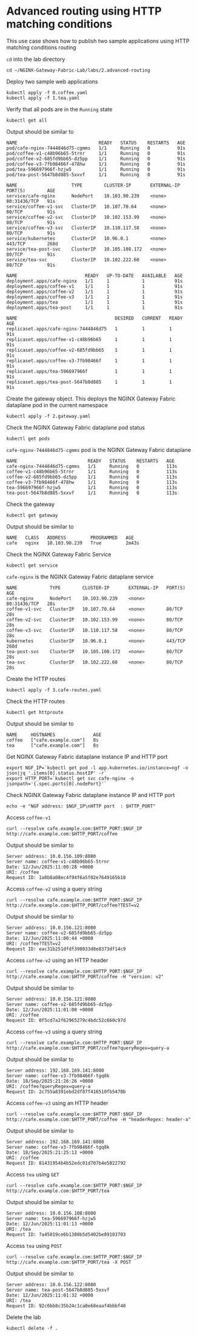 # Advanced routing using HTTP matching conditions

This use case shows how to publish two sample applications using HTTP matching conditions routing

`cd` into the lab directory
```code
cd ~/NGINX-Gateway-Fabric-Lab/labs/2.advanced-routing
```

Deploy two sample web applications
```code
kubectl apply -f 0.coffee.yaml
kubectl apply -f 1.tea.yaml
```

Verify that all pods are in the `Running` state

```code
kubectl get all
```

Output should be similar to

```
NAME                              READY   STATUS    RESTARTS   AGE
pod/cafe-nginx-7444846d75-cgmms   1/1     Running   0          91s
pod/coffee-v1-c48b96b65-5trnr     1/1     Running   0          91s
pod/coffee-v2-685fd9bb65-dz5pp    1/1     Running   0          91s
pod/coffee-v3-7fb98466f-478hw     1/1     Running   0          91s
pod/tea-596697966f-hzjw5          1/1     Running   0          91s
pod/tea-post-5647b8d885-5xxvf     1/1     Running   0          91s

NAME                    TYPE        CLUSTER-IP       EXTERNAL-IP   PORT(S)        AGE
service/cafe-nginx      NodePort    10.103.90.239    <none>        80:31436/TCP   91s
service/coffee-v1-svc   ClusterIP   10.107.70.64     <none>        80/TCP         91s
service/coffee-v2-svc   ClusterIP   10.102.153.99    <none>        80/TCP         91s
service/coffee-v3-svc   ClusterIP   10.110.117.58    <none>        80/TCP         91s
service/kubernetes      ClusterIP   10.96.0.1        <none>        443/TCP        268d
service/tea-post-svc    ClusterIP   10.105.108.172   <none>        80/TCP         91s
service/tea-svc         ClusterIP   10.102.222.60    <none>        80/TCP         91s

NAME                         READY   UP-TO-DATE   AVAILABLE   AGE
deployment.apps/cafe-nginx   1/1     1            1           91s
deployment.apps/coffee-v1    1/1     1            1           91s
deployment.apps/coffee-v2    1/1     1            1           91s
deployment.apps/coffee-v3    1/1     1            1           91s
deployment.apps/tea          1/1     1            1           91s
deployment.apps/tea-post     1/1     1            1           91s

NAME                                    DESIRED   CURRENT   READY   AGE
replicaset.apps/cafe-nginx-7444846d75   1         1         1       91s
replicaset.apps/coffee-v1-c48b96b65     1         1         1       91s
replicaset.apps/coffee-v2-685fd9bb65    1         1         1       91s
replicaset.apps/coffee-v3-7fb98466f     1         1         1       91s
replicaset.apps/tea-596697966f          1         1         1       91s
replicaset.apps/tea-post-5647b8d885     1         1         1       91s
```

Create the gateway object. This deploys the NGINX Gateway Fabric dataplane pod in the current namespace
```code
kubectl apply -f 2.gateway.yaml
```

Check the NGINX Gateway Fabric dataplane pod status
```
kubectl get pods
```

`cafe-nginx-7444846d75-cgmms` pod is the NGINX Gateway Fabric dataplane
```
NAME                          READY   STATUS    RESTARTS   AGE
cafe-nginx-7444846d75-cgmms   1/1     Running   0          113s
coffee-v1-c48b96b65-5trnr     1/1     Running   0          113s
coffee-v2-685fd9bb65-dz5pp    1/1     Running   0          113s
coffee-v3-7fb98466f-478hw     1/1     Running   0          113s
tea-596697966f-hzjw5          1/1     Running   0          113s
tea-post-5647b8d885-5xxvf     1/1     Running   0          113s
```

Check the gateway
```code
kubectl get gateway
```

Output should be similar to
```code
NAME   CLASS   ADDRESS         PROGRAMMED   AGE
cafe   nginx   10.103.90.239   True         2m43s
```

Check the NGINX Gateway Fabric Service
```code
kubectl get service
```

`cafe-nginx` is the NGINX Gateway Fabric dataplane service
```code
NAME            TYPE        CLUSTER-IP       EXTERNAL-IP   PORT(S)        AGE
cafe-nginx      NodePort    10.103.90.239    <none>        80:31436/TCP   28s
coffee-v1-svc   ClusterIP   10.107.70.64     <none>        80/TCP         28s
coffee-v2-svc   ClusterIP   10.102.153.99    <none>        80/TCP         28s
coffee-v3-svc   ClusterIP   10.110.117.58    <none>        80/TCP         28s
kubernetes      ClusterIP   10.96.0.1        <none>        443/TCP        268d
tea-post-svc    ClusterIP   10.105.108.172   <none>        80/TCP         28s
tea-svc         ClusterIP   10.102.222.60    <none>        80/TCP         28s
```

Create the HTTP routes
```code
kubectl apply -f 3.cafe-routes.yaml
```

Check the HTTP routes
```code
kubectl get httproute
```

Output should be similar to
```code
NAME     HOSTNAMES              AGE
coffee   ["cafe.example.com"]   8s
tea      ["cafe.example.com"]   8s
```

Get NGINX Gateway Fabric dataplane instance IP and HTTP port
```code
export NGF_IP=`kubectl get pod -l app.kubernetes.io/instance=ngf -o json|jq '.items[0].status.hostIP' -r`
export HTTP_PORT=`kubectl get svc cafe-nginx -o jsonpath='{.spec.ports[0].nodePort}'`
```

Check NGINX Gateway Fabric dataplane instance IP and HTTP port
```code
echo -e "NGF address: $NGF_IP\nHTTP port  : $HTTP_PORT"
```

Access `coffee-v1`
```code
curl --resolve cafe.example.com:$HTTP_PORT:$NGF_IP http://cafe.example.com:$HTTP_PORT/coffee
```

Output should be similar to
```code
Server address: 10.0.156.109:8080
Server name: coffee-v1-c48b96b65-5trnr
Date: 12/Jun/2025:11:00:28 +0000
URI: /coffee
Request ID: 1a0b8a08ec4f94f6a5f02e7649165b18
```

Access `coffee-v2` using a query string
```code
curl --resolve cafe.example.com:$HTTP_PORT:$NGF_IP http://cafe.example.com:$HTTP_PORT/coffee?TEST=v2
```

Output should be similar to
```code
Server address: 10.0.156.121:8080
Server name: coffee-v2-685fd9bb65-dz5pp
Date: 12/Jun/2025:11:00:44 +0000
URI: /coffee?TEST=v2
Request ID: eac31b251dfdf398033d8e8373df14c9
```

Access `coffee-v2` using an HTTP header
```code
curl --resolve cafe.example.com:$HTTP_PORT:$NGF_IP http://cafe.example.com:$HTTP_PORT/coffee -H "version: v2"
```

Output should be similar to
```code
Server address: 10.0.156.121:8080
Server name: coffee-v2-685fd9bb65-dz5pp
Date: 12/Jun/2025:11:01:00 +0000
URI: /coffee
Request ID: 0f5cd7a2f62965279c4bdc52c660c97d
```

Access `coffee-v3` using a query string
```code
curl --resolve cafe.example.com:$HTTP_PORT:$NGF_IP http://cafe.example.com:$HTTP_PORT/coffee?queryRegex=query-a
```

Output should be similar to
```code
Server address: 192.168.169.141:8080
Server name: coffee-v3-7fb98466f-tgq8k
Date: 18/Sep/2025:21:26:26 +0000
URI: /coffee?queryRegex=query-a
Request ID: 2c755a8391ebd2df87f416510fb5478b
```

Access `coffee-v3` using an HTTP header
```code
curl --resolve cafe.example.com:$HTTP_PORT:$NGF_IP http://cafe.example.com:$HTTP_PORT/coffee -H "headerRegex: header-a"
```

Output should be similar to
```code
Server address: 192.168.169.141:8080
Server name: coffee-v3-7fb98466f-tgq8k
Date: 18/Sep/2025:21:25:13 +0000
URI: /coffee
Request ID: 81431954b4b52edc01d707b4e5822792
```

Access `tea` using `GET`
```code
curl --resolve cafe.example.com:$HTTP_PORT:$NGF_IP http://cafe.example.com:$HTTP_PORT/tea
```

Output should be similar to
```code
Server address: 10.0.156.108:8080
Server name: tea-596697966f-hzjw5
Date: 12/Jun/2025:11:01:13 +0000
URI: /tea
Request ID: 7a45019ce6b1380b5d5402be89103703
```

Access `tea` using `POST`
```code
curl --resolve cafe.example.com:$HTTP_PORT:$NGF_IP http://cafe.example.com:$HTTP_PORT/tea -X POST
```

Output should be similar to
```code
Server address: 10.0.156.122:8080
Server name: tea-post-5647b8d885-5xxvf
Date: 12/Jun/2025:11:01:32 +0000
URI: /tea
Request ID: 92c6bb8c35b24c1ca0e68eaaf4bbbf40
```

Delete the lab

```code
kubectl delete -f .
```
